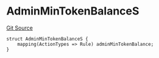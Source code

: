 # AdminMinTokenBalanceS
[Git Source](https://github.com/thrackle-io/tron/blob/2c06fb72526db5cd6662cbeec5fef5842b764c6f/src/client/token/handler/diamond/RuleStorage.sol)


```solidity
struct AdminMinTokenBalanceS {
    mapping(ActionTypes => Rule) adminMinTokenBalance;
}
```

